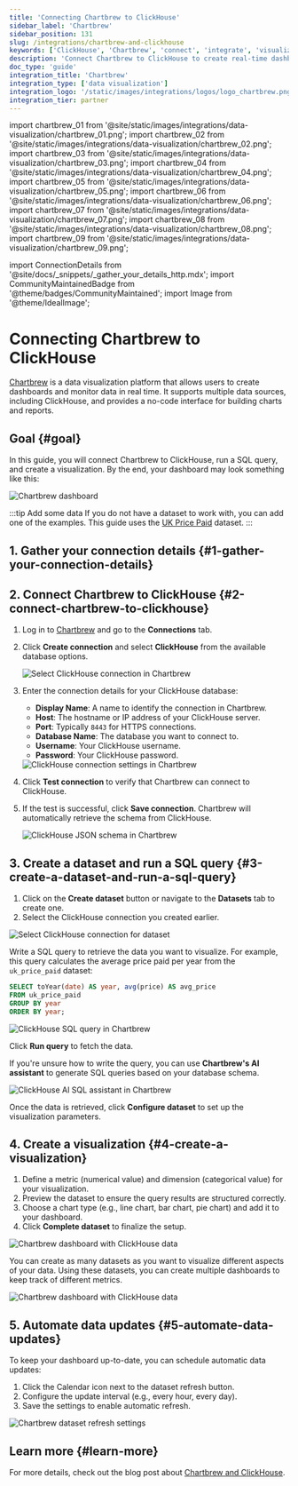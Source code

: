 ```yaml
---
title: 'Connecting Chartbrew to ClickHouse'
sidebar_label: 'Chartbrew'
sidebar_position: 131
slug: /integrations/chartbrew-and-clickhouse
keywords: ['ClickHouse', 'Chartbrew', 'connect', 'integrate', 'visualization']
description: 'Connect Chartbrew to ClickHouse to create real-time dashboards and client reports.'
doc_type: 'guide'
integration_title: 'Chartbrew'
integration_type: ['data visualization']
integration_logo: '/static/images/integrations/logos/logo_chartbrew.png'
integration_tier: partner
---
```


import chartbrew_01 from '@site/static/images/integrations/data-visualization/chartbrew_01.png';
import chartbrew_02 from '@site/static/images/integrations/data-visualization/chartbrew_02.png';
import chartbrew_03 from '@site/static/images/integrations/data-visualization/chartbrew_03.png';
import chartbrew_04 from '@site/static/images/integrations/data-visualization/chartbrew_04.png';
import chartbrew_05 from '@site/static/images/integrations/data-visualization/chartbrew_05.png';
import chartbrew_06 from '@site/static/images/integrations/data-visualization/chartbrew_06.png';
import chartbrew_07 from '@site/static/images/integrations/data-visualization/chartbrew_07.png';
import chartbrew_08 from '@site/static/images/integrations/data-visualization/chartbrew_08.png';
import chartbrew_09 from '@site/static/images/integrations/data-visualization/chartbrew_09.png';

import ConnectionDetails from '@site/docs/_snippets/_gather_your_details_http.mdx';
import CommunityMaintainedBadge from '@theme/badges/CommunityMaintained';
import Image from '@theme/IdealImage';

# Connecting Chartbrew to ClickHouse

<CommunityMaintainedBadge/>

[Chartbrew](https://chartbrew.com) is a data visualization platform that allows users to create dashboards and monitor data in real time. It supports multiple data sources, including ClickHouse, and provides a no-code interface for building charts and reports.

## Goal {#goal}

In this guide, you will connect Chartbrew to ClickHouse, run a SQL query, and create a visualization. By the end, your dashboard may look something like this:

<Image img={chartbrew_01} size="lg" alt="Chartbrew dashboard" />

:::tip Add some data
If you do not have a dataset to work with, you can add one of the examples. This guide uses the [UK Price Paid](/getting-started/example-datasets/uk-price-paid.md) dataset.
:::

## 1. Gather your connection details {#1-gather-your-connection-details}

<ConnectionDetails />

## 2. Connect Chartbrew to ClickHouse {#2-connect-chartbrew-to-clickhouse}

1. Log in to [Chartbrew](https://chartbrew.com/login) and go to the **Connections** tab.
2. Click **Create connection** and select **ClickHouse** from the available database options.

   <Image img={chartbrew_02} size="lg" alt="Select ClickHouse connection in Chartbrew" />

3. Enter the connection details for your ClickHouse database:

   - **Display Name**: A name to identify the connection in Chartbrew.
   - **Host**: The hostname or IP address of your ClickHouse server.
   - **Port**: Typically `8443` for HTTPS connections.
   - **Database Name**: The database you want to connect to.
   - **Username**: Your ClickHouse username.
   - **Password**: Your ClickHouse password.

   <Image img={chartbrew_03} size="lg" alt="ClickHouse connection settings in Chartbrew" />

4. Click **Test connection** to verify that Chartbrew can connect to ClickHouse.
5. If the test is successful, click **Save connection**. Chartbrew will automatically retrieve the schema from ClickHouse.

   <Image img={chartbrew_04} size="lg" alt="ClickHouse JSON schema in Chartbrew" />

## 3. Create a dataset and run a SQL query {#3-create-a-dataset-and-run-a-sql-query}

  1. Click on the **Create dataset** button or navigate to the **Datasets** tab to create one.
  2. Select the ClickHouse connection you created earlier.

  <Image img={chartbrew_05} size="lg" alt="Select ClickHouse connection for dataset" />

  Write a SQL query to retrieve the data you want to visualize. For example, this query calculates the average price paid per year from the `uk_price_paid` dataset:

  ```sql
  SELECT toYear(date) AS year, avg(price) AS avg_price
  FROM uk_price_paid
  GROUP BY year
  ORDER BY year;
  ```

  <Image img={chartbrew_07} size="lg" alt="ClickHouse SQL query in Chartbrew" />

  Click **Run query** to fetch the data.

  If you're unsure how to write the query, you can use **Chartbrew's AI assistant** to generate SQL queries based on your database schema.

<Image img={chartbrew_06} size="lg" alt="ClickHouse AI SQL assistant in Chartbrew" />

Once the data is retrieved, click **Configure dataset** to set up the visualization parameters.

## 4. Create a visualization {#4-create-a-visualization}
   
  1. Define a metric (numerical value) and dimension (categorical value) for your visualization.
  2. Preview the dataset to ensure the query results are structured correctly.
  3. Choose a chart type (e.g., line chart, bar chart, pie chart) and add it to your dashboard.
  4. Click **Complete dataset** to finalize the setup.

  <Image img={chartbrew_08} size="lg" alt="Chartbrew dashboard with ClickHouse data" />

  You can create as many datasets as you want to visualize different aspects of your data. Using these datasets, you can create multiple dashboards to keep track of different metrics.

  <Image img={chartbrew_01} size="lg" alt="Chartbrew dashboard with ClickHouse data" />

## 5. Automate data updates {#5-automate-data-updates}
   
  To keep your dashboard up-to-date, you can schedule automatic data updates:

  1. Click the Calendar icon next to the dataset refresh button.
  2. Configure the update interval (e.g., every hour, every day).
  3. Save the settings to enable automatic refresh.

  <Image img={chartbrew_09} size="lg" alt="Chartbrew dataset refresh settings" />

## Learn more {#learn-more}

For more details, check out the blog post about [Chartbrew and ClickHouse](https://chartbrew.com/blog/visualizing-clickhouse-data-with-chartbrew-a-step-by-step-guide/).
